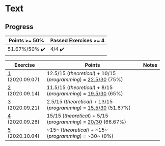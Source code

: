 # Text

## Progress

[//]: # (Progress Course Example 02 begin)

| Points >= 50% | Passed Exercises >= 4 |
| --- | --- |
| 51.67%/50% :heavy_check_mark: | 4/4 :heavy_check_mark: |

| Exercise | Points | Notes |
| --- | --- | --- |
| [1](ex01) (2020.09.07) | 12.5/15 (*theoretical*) + 10/15 (*programming*) = [22.5/30](ex01/feedback.pdf) (75%) |  |
| [2](ex02) (2020.09.14) | 11.5/15 (*theoretical*) + 8/15 (*programming*) = [19.5/30](ex02/feedback.pdf) (65%) |  |
| [3](ex03) (2020.09.21) | 2.5/15 (*theoretical*) + 13/15 (*programming*) = [15.5/30](ex03/feedback.pdf) (51.67%) |  |
| [4](ex04) (2020.09.28) | 15/15 (*theoretical*) + 5/15 (*programming*) = [20/30](ex04/feedback.pdf) (66.67%) |  |
| [5](ex05) (2020.10.04) | ~15~ (*theoretical*) + ~15~ (*programming*) = ~30~ (0%) |  |

[//]: # (Progress Course Example 02 end)
